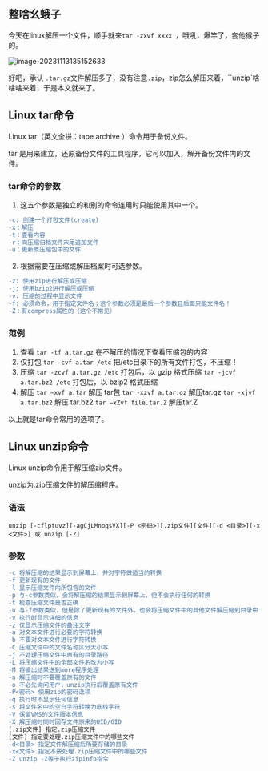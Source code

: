 ## 整啥幺蛾子

今天在linux解压一个文件，顺手就来`tar -zxvf xxxx `，哦吼，爆竿了，套他猴子的。

![image-20231113135152633](https://image.xiaoxiaofeng.site/blog/2023/11/13/xxf-20231113135152.png?xxfjava)

好吧，承认 `.tar.gz`文件解压多了，没有注意`.zip`，zip怎么解压来着，``unzip`啥啥啥来着，于是本文就来了。

## Linux tar命令

Linux tar（英文全拼：tape archive ）命令用于备份文件。

tar 是用来建立，还原备份文件的工具程序，它可以加入，解开备份文件内的文件。

### tar命令的参数

1. 这五个参数是独立的和别的命令连用时只能使用其中一个。

```diff
-c: 创建一个打包文件(create)
-x：解压
-t：查看内容
-r：向压缩归档文件末尾追加文件
-u：更新原压缩包中的文件
```

2. 根据需要在压缩或解压档案时可选参数。

```diff
-z: 使用zip进行解压或压缩
-j: 使用bzip2进行解压或压缩
-v: 压缩的过程中显示文件
-f: 必须命令，用于指定文件名；这个参数必须是最后一个参数且后面只能文件名！
-Z：有compress属性的（这个不常见）
```

### 范例

1. 查看
   `tar -tf a.tar.gz` 在不解压的情况下查看压缩包的内容
2. 仅打包
   `tar -cvf a.tar /etc` 把/etc目录下的所有文件打包，不压缩！
3. 压缩
   `tar -zcvf a.tar.gz /etc` 打包后，以 gzip 格式压缩
   `tar -jcvf a.tar.bz2 /etc` 打包后，以 bzip2 格式压缩
4. 解压
   `tar –xvf a.tar` 解压 tar包
   `tar -xzvf a.tar.gz` 解压tar.gz
   `tar -xjvf a.tar.bz2` 解压 tar.bz2
   `tar –xZvf file.tar.Z` 解压tar.Z

以上就是tar命令常用的选项了。

## Linux unzip命令

Linux unzip命令用于解压缩zip文件。

unzip为.zip压缩文件的解压缩程序。

### 语法

`unzip [-cflptuvz][-agCjLMnoqsVX][-P <密码>][.zip文件][文件][-d <目录>][-x <文件>] 或 unzip [-Z]`

### 参数
```diff
-c 将解压缩的结果显示到屏幕上，并对字符做适当的转换
-f 更新现有的文件
-l 显示压缩文件内所包含的文件
-p 与-c参数类似，会将解压缩的结果显示到屏幕上，但不会执行任何的转换
-t 检查压缩文件是否正确
-u 与-f参数类似，但是除了更新现有的文件外，也会将压缩文件中的其他文件解压缩到目录中
-v 执行时显示详细的信息
-z 仅显示压缩文件的备注文字
-a 对文本文件进行必要的字符转换
-b 不要对文本文件进行字符转换
-C 压缩文件中的文件名称区分大小写
-j 不处理压缩文件中原有的目录路径
-L 将压缩文件中的全部文件名改为小写
-M 将输出结果送到more程序处理
-n 解压缩时不要覆盖原有的文件
-o 不必先询问用户，unzip执行后覆盖原有文件
-P<密码> 使用zip的密码选项
-q 执行时不显示任何信息
-s 将文件名中的空白字符转换为底线字符
-V 保留VMS的文件版本信息
-X 解压缩时同时回存文件原来的UID/GID
[.zip文件] 指定.zip压缩文件
[文件] 指定要处理.zip压缩文件中的哪些文件
-d<目录> 指定文件解压缩后所要存储的目录
-x<文件> 指定不要处理.zip压缩文件中的哪些文件
-Z unzip -Z等于执行zipinfo指令
```